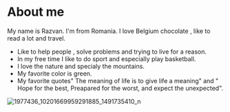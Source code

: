 # About me

My name is Razvan. I'm from Romania. I love Belgium chocolate , like to read a lot and travel. 
- Like to help people , solve problems and trying to live for a reason.
- In my free time I like to do sport and especially play basketball.
- I love the nature and specialy the mountains.
- My favorite color is green. 
- My favorite quotes" The meaning of life is to give life a meaning" and " Hope for the best,  Preapared for the worst, and expect the unexpected".

![1977436_10201669959291885_1491735410_n](https://user-images.githubusercontent.com/22944865/81944503-23e9a280-95fd-11ea-9633-a1aa8c1dfd0f.jpg)

